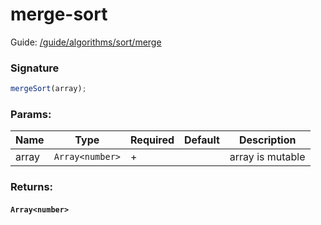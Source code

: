 # merge-sort

Guide: [/guide/algorithms/sort/merge](/guide/algorithms/sort/merge)

### Signature

```ts
mergeSort(array);
```

### Params:

| Name  | Type            | Required | Default | Description      |
|-------|-----------------|----------|---------|------------------|
| array | `Array<number>` | +        |         | array is mutable |

### Returns:

#### `Array<number>`

<br>

